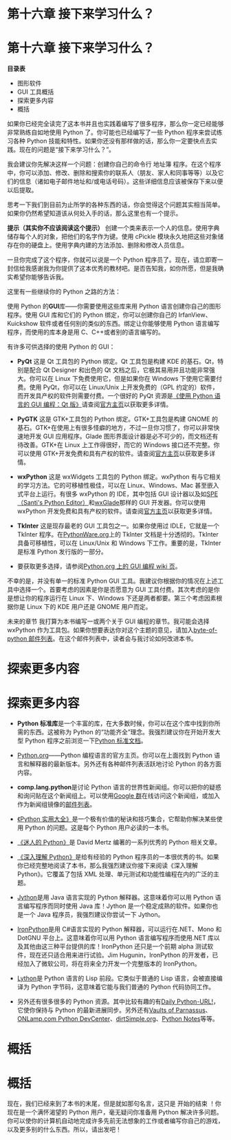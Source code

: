 # 第十六章 接下来学习什么？

# 第十六章 接下来学习什么？

**目录表**

*   图形软件
*   GUI 工具概括
*   探索更多内容
*   概括

如果你已经完全读完了这本书并且也实践着编写了很多程序，那么你一定已经能够非常熟练自如地使用 Python 了。你可能也已经编写了一些 Python 程序来尝试练习各种 Python 技能和特性。如果你还没有那样做的话，那么你一定要快点去实践。现在的问题是“接下来学习什么？”。

我会建议你先解决这样一个问题：创建你自己的命令行 地址簿 程序。在这个程序中，你可以添加、修改、删除和搜索你的联系人（朋友、家人和同事等等）以及它们的信息（诸如电子邮件地址和/或电话号码）。这些详细信息应该被保存下来以便以后提取。

思考一下我们到目前为止所学的各种东西的话，你会觉得这个问题其实相当简单。如果你仍然希望知道该从何处入手的话，那么这里也有一个提示。

**提示（其实你不应该阅读这个提示）** 创建一个类来表示一个人的信息。使用字典储存每个人的对象，把他们的名字作为键。使用 cPickle 模块永久地把这些对象储存在你的硬盘上。使用字典内建的方法添加、删除和修改人员信息。

一旦你完成了这个程序，你就可以说是一个 Python 程序员了。现在，请立即寄一封信给我感谢我为你提供了这本优秀的教材吧。是否告知我，如你所愿，但是我确实希望你能够告诉我。

这里有一些继续你的 Python 之路的方法：

使用 Python 的**GUI**库——你需要使用这些库来用 Python 语言创建你自己的图形程序。使用 GUI 库和它们的 Python 绑定，你可以创建你自己的 IrfanView、Kuickshow 软件或者任何别的类似的东西。绑定让你能够使用 Python 语言编写程序，而使用的库本身是用 C、C++或者别的语言编写的。

有许多可供选择的使用 Python 的 GUI：

*   **PyQt** 这是 Qt 工具包的 Python 绑定。Qt 工具包是构建 KDE 的基石。Qt，特别是配合 Qt Designer 和出色的 Qt 文档之后，它极其易用并且功能非常强大。你可以在 Linux 下免费使用它，但是如果你在 Windows 下使用它需要付费。使用 PyQt，你可以在 Linux/Unix 上开发免费的（GPL 约定的）软件，而开发具产权的软件则需要付费。一个很好的 PyQt 资源是[《使用 Python 语言的 GUI 编程：Qt 版》](http://www.opendocs.org/pyqt/)请查阅[官方主页](http://www.riverbankcomputing.co.uk/pyqt/index.php)以获取更多详情。

*   **PyGTK** 这是 GTK+工具包的 Python 绑定。GTK+工具包是构建 GNOME 的基石。GTK+在使用上有很多怪癖的地方，不过一旦你习惯了，你可以非常快速地开发 GUI 应用程序。Glade 图形界面设计器是必不可少的，而文档还有待改善。GTK+在 Linux 上工作得很好，而它的 Windows 接口还不完整。你可以使用 GTK+开发免费和具有产权的软件。请查阅[官方主页](http://www.pygtk.org/)以获取更多详情。

*   **wxPython** 这是 wxWidgets 工具包的 Python 绑定。wxPython 有与它相关的学习方法。它的可移植性极佳，可以在 Linux、Windows、Mac 甚至嵌入式平台上运行。有很多 wxPython 的 IDE，其中包括 GUI 设计器以及如[SPE（Santi's Python Editor）](http://spe.pycs.net)和[wxGlade](http://wxglade.sourceforge.net)那样的 GUI 开发器。你可以使用 wxPython 开发免费和具有产权的软件。请查阅[官方主页](http://www.wxpython.org/)以获取更多详情。

*   **TkInter** 这是现存最老的 GUI 工具包之一。如果你使用过 IDLE，它就是一个 TkInter 程序。在[PythonWare.org](http://www.pythonware.com/library/tkinter/introduction/index.htm)上的 TkInter 文档是十分透彻的。TkInter 具备可移植性，可以在 Linux/Unix 和 Windows 下工作。重要的是，TkInter 是标准 Python 发行版的一部分。

*   要获取更多选择，请参阅[Python.org 上的 GUI 编程 wiki 页](http://www.python.org/cgi-bin/moinmoin/GuiProgramming)。

不幸的是，并没有单一的标准 Python GUI 工具。我建议你根据你的情况在上述工具中选择一个。首要考虑的因素是你是否愿意为 GUI 工具付费。其次考虑的是你是想让你的程序运行在 Linux 下、Windows 下还是两者都要。第三个考虑因素根据你是 Linux 下的 KDE 用户还是 GNOME 用户而定。

未来的章节 我打算为本书编写一或两个关于 GUI 编程的章节。我可能会选择 wxPython 作为工具包。如果你想要表达你对这个主题的意见，请加入[byte-of-python 邮件列表](http://lists.ibiblio.org/mailman/listinfo/byte-of-python)。在这个邮件列表中，读者会与我讨论如何改进本书。

# 探索更多内容

# 探索更多内容

*   **Python 标准库**是一个丰富的库，在大多数时候，你可以在这个库中找到你所需的东西。这被称为 Python 的“功能齐全”理念。我强烈建议你在开始开发大型 Python 程序之前浏览一下[Python 标准文档](http://docs.python.org)。

*   [Python.org](http://www.python.org/)——Python 编程语言的官方主页。你可以在上面找到 Python 语言和解释器的最新版本。另外还有各种邮件列表活跃地讨论 Python 的各方面内容。

*   **comp.lang.python**是讨论 Python 语言的世界性新闻组。你可以把你的疑惑和询问贴在这个新闻组上。可以使用[Google 群](http://groups.google.com/groups?hl=en&lr=&ie=UTF-8&group=comp.lang.python)在线访问这个新闻组，或加入作为新闻组镜像的[邮件列表](http://mail.python.org/mailman/listinfo/python-list)。

*   [《Python 实用大全》](http://aspn.activestate.com/ASPN/Python/Cookbook/)是一个极有价值的秘诀和技巧集合，它帮助你解决某些使用 Python 的问题。这是每个 Python 用户必读的一本书。

*   [《迷人的 Python》](http://gnosis.cx/publish/tech_index_cp.html)是 David Mertz 编著的一系列优秀的 Python 相关文章。

*   [《深入理解 Python》](http://www.diveintopython.org/)是给有经验的 Python 程序员的一本很优秀的书。如果你已经完整地阅读了本书，那么我强烈建议你接下来阅读《深入理解 Python》。它覆盖了包括 XML 处理、单元测试和功能性编程在内的广泛的主题。

*   [Jython](http://www.jython.org/)是用 Java 语言实现的 Python 解释器。这意味着你可以用 Python 语言编写程序而同时使用 Java 库！Jython 是一个稳定成熟的软件。如果你也是一个 Java 程序员，我强烈建议你尝试一下 Jython。

*   [IronPython](http://www.ironpython.com/)是用 C#语言实现的 Python 解释器，可以运行在.NET、Mono 和 DotGNU 平台上。这意味着你可以用 Python 语言编写程序而使用.NET 库以及其他由这三种平台提供的库！IronPython 还只是一个前期 alpha 测试软件，现在还只适合用来进行试验。Jim Hugunin，IronPython 的开发者，已经加入了微软公司，将在将来全力开发一个完整版本的 IronPython。

*   [Lython](http://www.caddr.com/code/lython/)是 Python 语言的 Lisp 前段。它类似于普通的 Lisp 语言，会被直接编译为 Python 字节码，这意味着它能与我们普通的 Python 代码协同工作。

*   另外还有很多很多的 Python 资源。其中比较有趣的有[Daily Python-URL!](http://www.pythonware.com/daily/)，它使你保持与 Python 的最新进展同步。另外还有[Vaults of Parnassus](http://www.vex.net/parnassus/)、[ONLamp.com Python DevCenter](http://www.onlamp.com/python/)、[dirtSimple.org](http://dirtsimple.org/)、[Python Notes](http://pythonnotes.blogspot.com/)等等。

# 概括

# 概括

现在，我们已经来到了本书的末尾，但是就如那句名言，这只是 开始的结束 ！你现在是一个满怀渴望的 Python 用户，毫无疑问你准备用 Python 解决许多问题。你可以使你的计算机自动地完成许多先前无法想象的工作或者编写你自己的游戏，以及更多别的什么东西。所以，请出发吧！